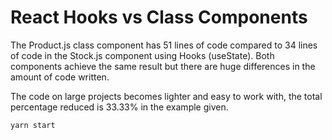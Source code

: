 # React Hooks vs Class Components

The Product.js class component has 51 lines of code compared to 34 lines of code in the
Stock.js component using Hooks (useState). Both components achieve the same result
but there are huge differences in the amount of code written.

The code on large projects becomes lighter and easy to work with, the total
percentage reduced is 33.33% in the example given.

```bash
yarn start
```